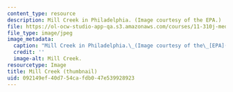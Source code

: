 ```yaml
---
content_type: resource
description: Mill Creek in Philadelphia. (Image courtesy of the EPA.)
file: https://ol-ocw-studio-app-qa.s3.amazonaws.com/courses/11-310j-media-technology-and-city-design-and-development-spring-2002/092149ef40d754cafdb047e539928923_11-310js02-th.jpg
file_type: image/jpeg
image_metadata:
  caption: "Mill Creek in Philadelphia.\_(Image courtesy of the\_[EPA](http://www.epa.gov).)"
  credit: ''
  image-alt: Mill Creek.
resourcetype: Image
title: Mill Creek (thumbnail)
uid: 092149ef-40d7-54ca-fdb0-47e539928923
---
```

